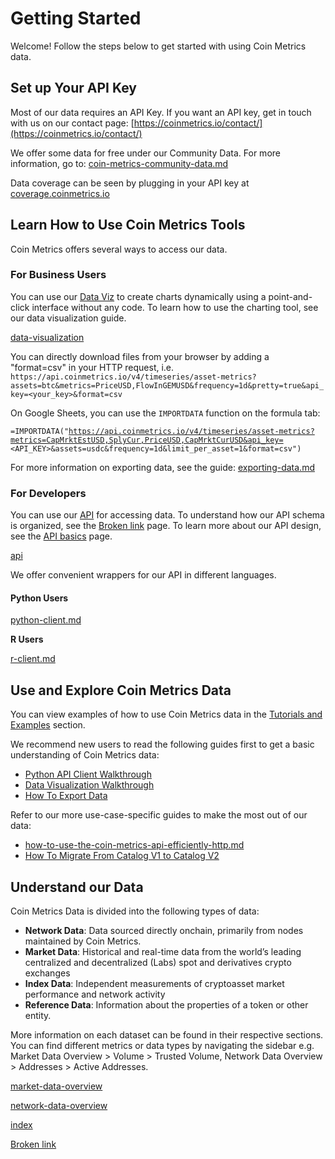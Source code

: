 # Getting Started

Welcome! Follow the steps below to get started with using Coin Metrics data.

## Set up Your API Key

Most of our data requires an API Key. If you want an API key, get in touch with us on our contact page: [https://coinmetrics.io/contact/](https://coinmetrics.io/contact/)

We offer some data for free under our Community Data. For more information, go to: [coin-metrics-community-data.md](packages/coin-metrics-community-data.md "mention")

Data coverage can be seen by plugging in your API key at [coverage.coinmetrics.io](https://coverage.coinmetrics.io)

## Learn How to Use Coin Metrics Tools

Coin Metrics offers several ways to access our data.

### For Business Users

You can use our [Data Viz](https://charts.coinmetrics.io/crypto-data/) to create charts dynamically using a point-and-click interface without any code. To learn how to use the charting tool, see our data visualization guide.

&#x20;[data-visualization](data-visualization/ "mention")

You can directly download files from your browser by adding a "format=csv" in your HTTP request, i.e. `https://api.coinmetrics.io/v4/timeseries/asset-metrics?assets=btc&metrics=PriceUSD,FlowInGEMUSD&frequency=1d&pretty=true&api_key=<your_key>&format=csv`

On Google Sheets, you can use the `IMPORTDATA` function on the formula tab:

`=IMPORTDATA("`[`https://api.coinmetrics.io/v4/timeseries/asset-metrics?metrics=CapMrktEstUSD,SplyCur,PriceUSD,CapMrktCurUSD&api_key=`](https://api.coinmetrics.io/v4/timeseries/asset-metrics?metrics=CapMrktEstUSD,SplyCur,PriceUSD,CapMrktCurUSD\&api\_key=)`<API_KEY>&assets=usdc&frequency=1d&limit_per_asset=1&format=csv")`

For more information on exporting data, see the guide: [exporting-data.md](tutorials-and-examples/user-guides/exporting-data.md "mention")

### For Developers

You can use our [API](https://docs.coinmetrics.io/api/v4/) for accessing data. To understand how our API schema is organized, see the [Broken link](broken-reference "mention") page. To learn more about our API design, see the [API basics](access-our-data/api/) page.&#x20;

[api](access-our-data/api/ "mention")

We offer convenient wrappers for our API in different languages.&#x20;

#### **Python Users**

[python-client.md](access-our-data/python-client.md "mention")

**R Users**

[r-client.md](access-our-data/r-client.md "mention")

## Use and Explore Coin Metrics Data

You can view examples of how to use Coin Metrics data in the [Tutorials and Examples](tutorials-and-examples/) section.

We recommend new users to read the following guides first to get a basic understanding of Coin Metrics data:

* [Python API Client Walkthrough](tutorials-and-examples/tutorials/walkthrough\_community.md)
* [Data Visualization Walkthrough](data-visualization/)
* [How To Export Data](tutorials-and-examples/user-guides/exporting-data.md)

Refer to our more use-case-specific guides to make the most out of our data:

* [how-to-use-the-coin-metrics-api-efficiently-http.md](tutorials-and-examples/user-guides/how-to-use-the-coin-metrics-api-efficiently-http.md "mention")
* [How To Migrate From Catalog V1 to Catalog V2](tutorials-and-examples/user-guides/how-to-migrate-from-catalog-v1-to-catalog-v2.md)

## Understand our Data

Coin Metrics Data is divided into the following types of data:&#x20;

* **Network Data**: Data sourced directly onchain, primarily from nodes maintained by Coin Metrics.&#x20;
* **Market Data**: Historical and real-time data from the world’s leading centralized and decentralized (Labs) spot and derivatives crypto exchanges
* **Index Data**: Independent measurements of cryptoasset market performance and network activity
* **Reference Data**: Information about the properties of a token or other entity.

More information on each dataset can be found in their respective sections. You can find different metrics or data types by navigating the sidebar e.g. Market Data Overview > Volume > Trusted Volume, Network Data Overview > Addresses > Active Addresses.

[market-data-overview](market-data/market-data-overview/ "mention")

[network-data-overview](network-data/network-data-overview/ "mention")

[index](index-data/index/ "mention")

[Broken link](broken-reference "mention")





